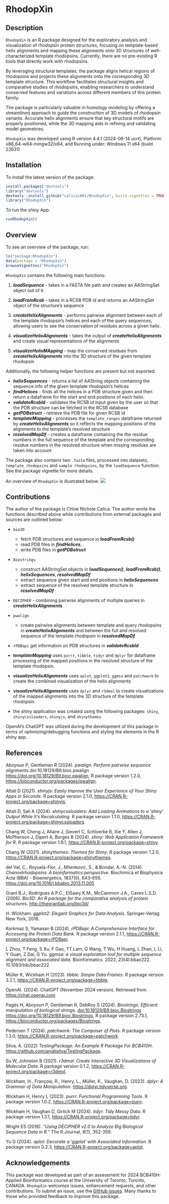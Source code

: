 
<!-- README.md is generated from README.Rmd. Please edit that file -->

# RhodopXin

## Description

`RhodopXin` is an R package designed for the exploratory analysis and
visualization of rhodopsin protein structures, focusing on
template-based helix alignments and mapping these alignments onto 3D
structures of well-characterized template rhodopsins. Currently, there
are no pre-existing R tools that directly work with rhodopsins.

By leveraging structural templates, the package aligns helical regions
of rhodopsins and projects these alignments onto the corresponding 3D
template structure. This workflow facilitates structural insights and
comparative studies of rhodopsins, enabling researchers to understand
conserved features and variations across different members of this
protein family.

The package is particularly valuable in homology modeling by offering a
streamlined approach to guide the construction of 3D models of rhodopsin
variants. Accurate helix alignments ensure that key structural motifs
are properly positioned, while the 3D mapping aids in refining and
validating model geometries.

`RhodopXin` was developed using R version 4.4.1 (2024-06-14 ucrt),
Platform: x86_64-w64-mingw32/x64, and Running under: Windows 11 x64
(build 22631)

## Installation

To install the latest version of the package:

``` r
install.packages("devtools")
library("devtools")
devtools::install_github("calicac001/RhodopXin", build_vignettes = TRUE)
library("RhodopXin")
```

To run the shiny App:

``` r
runRhodopXin()
```

## Overview

To see an overview of the package, run:

``` r
ls("package:RhodopXin")
data(package = "RhodopXin") 
browseVignettes("RhodopXin")
```

`RhodopXin` contains the following main functions:

1.  ***loadSequence*** - takes in a FASTA file path and creates an
    AAStringSet object out of it

2.  ***loadFromRcsb*** - takes in a RCSB PDB id and returns an
    AAStringSet object of the structure’s sequence

3.  ***createHelixAlignments*** - performs pairwise alignment between
    each of the template rhodopsin’s helices and each of the query
    sequences, allowing users to see the conservation of residues across
    a given helix.

4.  ***visualizeHelixAlignments*** - takes the output of
    ***createHelixAlignments*** and create visual representations of the
    alignments

5.  ***visualizeHelixMApping*** - map the conserved residues from
    ***createHelixAlignments*** into the 3D structure of the given
    template rhodopsin

Additionally, the following helper functions are present but not
exported:

- ***helixSequences*** - returns a list of AAString objects containing
  the sequence info of the given template rhodopsin’s helices
- ***findHelices*** - finds all the helices in a PDB structure given and
  then return a dataframe for the start and end positions of each helix.
- ***validateRcsbId*** - validates the RCSB id input given by the user
  so that the PDB structure can be fetched in the RCSB database
- ***getPDBstruct*** - retrieve the PDB file for given RCSB id
- ***templateMapping*** - processes the `template_ranges` dataframe
  returned by ***createHelixAlignments*** so it reflects the mapping
  positions of the alignments to the template’s resolved structure
- ***resolvedMapDf*** - creates a dataframe containing the the residue
  numbers in the full sequence of the template and the corresponding
  residue numbers in the resolved structure when missing residues are
  taken into account

The package also contains two `.fasta` files, processed into datasets,
`template_rhodopsins` and `sample rhodopsins`, by the `loadSequence`
function. See the package vignette for more details.

An overview of `RhodopXin` is illustrated below.
![](./inst/extdata/Overview.png)

## Contributions

The author of the package is Chloe Nichole Calica. The author wrote the
functions described above while contributions from external packages and
sources are outlined below:

- `bio3D`

  - fetch PDB structures and sequence in ***loadFromRcsb()***
  - read PDB files in ***findHelices***,  
  - write PDB files in ***getPDBstruct***

- `Biostrings`

  - construct AAStringSet objects in ***loadSequence()***,
    ***loadFromRcsb()***, ***helixSequences***, ***resolvedMapDf***
  - extract sequence given start and end positions in
    ***helixSequences***
  - extract sequence of the resolved template structure in
    ***resolvedMapDf***

- `DECIPHER` - combining pairwise alignments of multiple queries in
  ***createHelixAlignments***

- `pwalign`

  - create pairwise alignments between template and query rhodopsins in
    ***createHelixAlignments*** and between the full and resolved
    sequence of the template rhodopsin in ***resolvedMapDf***

- `rPDBapi` get information on PDB structures in ***validateRcsbId***

- ***templateMapping*** uses `purrr`, `tibble`, `tidyr` and `dplyr` for
  dataframe processing of the mapped positions in the resolved structure
  of the template rhodopsin.

- ***visualizeHelixAlignments*** uses `aplot`, `ggplot2`, `ggmsa` and
  `patchwork` to create the combined visualization of the helix
  alignments

- ***visualizeHelixAlignments*** uses `dplyr` and `r3dmol` to create
  visualizations of the mapped alignments into the 3D structure of the
  template rhodopsin.

- the shiny application was created using the following packages:
  `shiny`, `shinycssloaders`, `shinyjs`, and `shinythemes`

OpenAI’s ChatGPT was utilized during the development of this package in
terms of optimizing/debugging functions and styling the elements in the
R shiny app.

## References

Aboyoun P, Gentleman R (2024). *pwalign: Perform pairwise sequence
alignments*.doi:10.18129/B9.bioc.pwalign
<https://doi.org/10.18129/B9.bioc.pwalign>, R package version 1.2.0,
<https://bioconductor.org/packages/pwalign>.

Attali D (2021). *shinyjs: Easily Improve the User Experience of Your
Shiny Apps in Seconds*. R package version 2.1.0,
<https://CRAN.R-project.org/package=shinyjs>.

Attali D, Sali A (2024). *shinycssloaders: Add Loading Animations to a
‘shiny’ Output While It’s Recalculating*. R package version 1.1.0,
<https://CRAN.R-project.org/package=shinycssloaders>.

Chang W, Cheng J, Allaire J, Sievert C, Schloerke B, Xie Y, Allen J,
McPherson J, Dipert A, Borges B (2024). *shiny: Web Application
Framework for R*. R package version 1.9.1,
<https://CRAN.R-project.org/package=shiny>.

Chang W (2021). *shinythemes: Themes for Shiny*. R package version
1.2.0, <https://CRAN.R-project.org/package=shinythemes>.

del Val, C., Royuela-Flor, J., Milenkovic, S., & Bondar, A.-N. (2014).
*Channelrhodopsins: A bioinformatics perspective*. Biochimica et
Biophysica Acta (BBA) - Bioenergetics, 1837(5), 643–655.
<https://doi.org/10.1016/j.bbabio.2013.11.005>

Grant B.J., Rodrigues A.P.C., ElSawy K.M., McCammon J.A., Caves L.S.D.
(2006). *Bio3D: An R package for the comparative analysis of protein
structures*. <http://thegrantlab.org/bio3d/>

H. Wickham. *ggplot2: Elegant Graphics for Data Analysis*.
Springer-Verlag New York, 2016.

Korkmaz S, Yamasan B (2024). *rPDBapi: A Comprehensive Interface for
Accessing the Protein Data Bank*. R package version 2.1.1,
<https://CRAN.R-project.org/package=rPDBapi>.

L Zhou, T Feng, S Xu, F Gao, TT Lam, Q Wang, T Wu, H Huang, L Zhan, L
Li, Y Guan, Z Dai, G Yu. *ggmsa: a visual exploration tool for multiple
sequence alignment and associated data*. Bioinformatics. 2022,
23(4):bbac222. 10.1093/bib/bbac222

Müller K, Wickham H (2023). *tibble: Simple Data Frames*. R package
version 3.2.1, <https://CRAN.R-project.org/package=tibble>.

OpenAI. (2024). ChatGPT (November 2024 version). Retrieved from
<https://chat.openai.com>

Pagès H, Aboyoun P, Gentleman R, DebRoy S (2024). *Biostrings: Efficient
manipulation of biological strings*. <doi:10.18129/B9.bioc.Biostrings>
<https://doi.org/10.18129/B9.bioc.Biostrings>, R package version 2.73.1,
<https://bioconductor.org/packages/Biostrings>.

Pedersen T (2024). *patchwork: The Composer of Plots*. R package version
1.3.0, <https://CRAN.R-project.org/package=patchwork>.

Silva, A. (2022) *TestingPackage: An Example R Package For BCB410H*.
<https://github.com/anjalisilva/TestingPackage>.

Su W, Johnston B (2021). *r3dmol: Create Interactive 3D Visualizations
of Molecular Data*. R package version 0.1.2,
<https://CRAN.R-project.org/package=r3dmol>.

Wickham, H., François, R., Henry, L., Müller, K., Vaughan, D. (2023).
*dplyr: A Grammar of Data Manipulation*. <https://dplyr.tidyverse.org>.

Wickham H, Henry L (2023). *purrr: Functional Programming Tools*. R
package version 1.0.2, <https://CRAN.R-project.org/package=purrr>.

Wickham H, Vaughan D, Girlich M (2024). *tidyr: Tidy Messy Data*. R
package version 1.3.1, <https://CRAN.R-project.org/package=tidyr>.

Wright ES (2016). *“Using DECIPHER v2.0 to Analyze Big Biological
Sequence Data in R.”* The R Journal, *8*(1), 352-359.

Yu G (2024). *aplot: Decorate a ‘ggplot’ with Associated Information*. R
package version 0.2.3, <https://CRAN.R-project.org/package=aplot>.

## Acknowledgements

This package was developed as part of an assessment for 2024 BCB410H:
Applied Bioinformatics course at the University of Toronto, Toronto,
CANADA. `RhodopXin` welcomes issues, enhancement requests, and other
contributions. To submit an issue, use the [GitHub
issues](https://github.com/calicac001/RhodopXin/issues). Many thanks to
those who provided feedback to improve this package.
